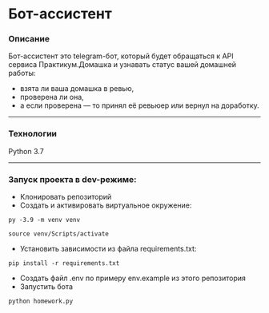 # Бот-ассистент
### Описание
Бот-ассистент это telegram-бот, который будет обращаться к API сервиса Практикум.Домашка и узнавать статус вашей домашней работы: 
- взята ли ваша домашка в ревью, 
- проверена ли она, 
- а если проверена — то принял её ревьюер или вернул на доработку.

____
### Технологии
Python 3.7

____
### Запуск проекта в dev-режиме:
- Клонировать репозиторий
- Cоздать и активировать виртуальное окружение:
```
py -3.9 -m venv venv
```
```
source venv/Scripts/activate
```
- Установить зависимости из файла requirements.txt:
```
pip install -r requirements.txt
```
- Cоздать файл .env по примеру env.example из этого репозитория
- Запустить бота
```
python homework.py
```